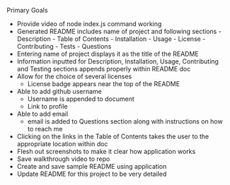 Primary Goals

- Provide video of node index.js command working
- Generated README includes name of project and following sections - Description - Table of Contents - Installation - Usage - License - Contributing - Tests - Questions
- Entering name of project displays it as the title of the README
- Information inputted for Description, Installation, Usage, Contributing and Testing sections appends properly within README doc
- Allow for the choice of several licenses
  - License badge appears near the top of the README
- Able to add github username
  - Username is appended to document
  - Link to profile
- Able to add email
  - email is added to Questions section along with instructions on how to reach me
- Clicking on the links in the Table of Contents takes the user to the appropriate location within doc
- Flesh out screenshots to make it clear how application works
- Save walkthrough video to repo
- Create and save sample README using application
- Update README for this project to be very detailed
